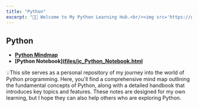 ```yaml
---
title: "Python"
excerpt: "👋🏻 Welcome to My Python Learning Hub.<br/><img src='https://github.com/JiaxinCaii/jc.personal/blob/master/images/image_python.png'>"
---
```

## Python
 - **[Python Mindmap](https://www.canva.com/design/DAGUyznbOvY/2hQtGwE4yN0mrOktPLnjsg/view?utm_content=DAGUyznbOvY&utm_campaign=share_your_design&utm_medium=link&utm_source=shareyourdesignpanel)**
 - **[Python Notebook]([files/jc_Python_Notebook.html](https://jiaxincaii.github.io/jc.personal/files/jc_Python_Notebook.html)**

💡This site serves as a personal repository of my journey into the world of Python programming. Here, you'll find a comprehensive mind map outlining the fundamental concepts of Python, along with a detailed handbook that introduces key topics and features. These notes are designed for my own learning, but I hope they can also help others who are exploring Python.

